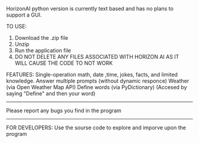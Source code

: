 HorizonAI python version is currently text based and has no plans to support a GUI.

TO USE:
1. Download the .zip file
2. Unzip
3. Run the application file
4. DO NOT DELETE ANY FILES ASSOCIATED WITH HORIZON AI AS IT WILL CAUSE THE CODE TO NOT WORK

FEATURES:
Single-operation math, date ,time, jokes, facts, and limited knowledge.
Answer multiple prompts (without dynamic responce)
Weather (via Open Weather Map API)
Define words (via PyDictionary) (Accesed by saying "Define" and then your word)
_____
Please report any bugs you find in the program
_____
FOR DEVELOPERS:
Use the sourse code to explore and imporve upon the program
